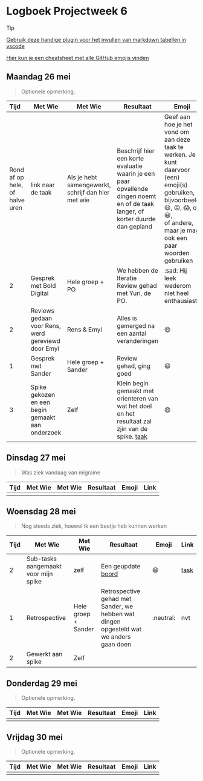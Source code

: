 # Logboek Projectweek 6

> [!TIP]
> [Gebruik deze handige plugin voor het invullen van markdown tabellen in vscode](https://marketplace.visualstudio.com/items?itemName=zaaack.markdown-editor)
>
> [Hier kun je een cheatsheet met alle GitHub emojis vinden](https://github.com/ikatyang/emoji-cheat-sheet/blob/master/README.md)

## Maandag 26 mei

> Optionele opmerking.


| Tijd                           | Met Wie                                            | Met Wie                                            | Resultaat                                                                                                                        | Emoji                                                                                                                                                                                                                     | Link                                                                                                                          |
|:-------------------------------|----------------------------------------------------|----------------------------------------------------|----------------------------------------------------------------------------------------------------------------------------------|---------------------------------------------------------------------------------------------------------------------------------------------------------------------------------------------------------------------------|-------------------------------------------------------------------------------------------------------------------------------|
| Rond af op hele, of halve uren | link naar de taak                                  | Als je hebt samengewerkt, schrijf dan hier met wie | Beschrijf hier een korte evaluatie waarin je een paar opvallende dingen noemt en of de taak langer, of korter duurde dan gepland | Geef aan hoe je het vond om aan deze taak te werken. Je kunt daarvoor (een) emoji(s) gebruiken, bijvoorbeeld<br />:smiley:, :rage:, :scream:, of :satisfied:, <br />of andere, maar je mag ook een paar woorden gebruiken | [geef hier een link naar het resultaat](https://github.com/link-naar-het-resultaat)                                           |
| 2                              | Gesprek met Bold Digital                           | Hele groep + PO                                    | We hebben de Iteratie Review gehad met Yuri, de PO.                                                                              | :sad: Hij leek wederom niet heel enthausiast                                                                                                                                                                              | nvt                                                                                                                           |
| 2                              | Reviews gedaan voor Rens, werd gereviewd door Emyl | Rens & Emyl                                        | Alles is gemerged na een aantal veranderingen                                                                                    | :smile:                                                                                                                                                                                                                   | [link](https://github.com/AIM-ENE-feb25/castlevania/pull/167) & [link](https://github.com/AIM-ENE-feb25/castlevania/pull/167) |                                                                                                                                                                                                                         
| 1                              | Gesprek met Sander                                 | Hele groep + Sander                                | Review gehad, ging goed                                                                                                          | :smile:                                                                                                                                                                                                                   | nvt                                                                                                                           |
| 3                              | Spike gekozen en een begin gemaakt aan onderzoek   | Zelf                                               | Klein begin gemaakt met orienteren van wat het doel en het resultaat zal zjin van de spike.      [taak](https://github.com/orgs/AIM-ENE-feb25/projects/6/views/4?pane=issue&itemId=112388205&issue=AIM-ENE-feb25%7Ccastlevania%7C172)                        | :smile:                                                                                                                                                                                                                   | nog niks opgeleverd                                                                                                           |

## Dinsdag 27 mei

> Was ziek vandaag van migraine


| Tijd | Met Wie | Met Wie | Resultaat | Emoji | Link |
| :----- | --------- | --------- | ----------- | ------- | ------ |
|      |         |         |           |       |      |

## Woensdag 28 mei

> Nog steeds ziek, hoewel ik een beetje heb kunnen werken


| Tijd | Met Wie                              | Met Wie             | Resultaat                                                                              | Emoji     | Link                                                                                                                                 |
|:-----|--------------------------------------|---------------------|----------------------------------------------------------------------------------------|-----------|--------------------------------------------------------------------------------------------------------------------------------------|
| 2    | Sub-tasks aangemaakt voor mijn spike | zelf                | Een geupdate [boord](https://github.com/orgs/AIM-ENE-feb25/projects/6/views/4)         | :smile:   | [task](https://github.com/orgs/AIM-ENE-feb25/projects/6/views/4?pane=issue&itemId=112388205&issue=AIM-ENE-feb25%7Ccastlevania%7C172) |
| 1    | Retrospective                        | Hele groep + Sander | Retrospective gehad met Sander, we hebben wat dingen opgesteld wat we anders gaan doen | :neutral: | nvt                                                                                                                                  |
| 2    | Gewerkt aan spike                    | Zelf                |                                                                                        ||


## Donderdag 29 mei

> Optionele opmerking.


| Tijd | Met Wie | Met Wie | Resultaat | Emoji | Link |
| :----- | --------- | --------- | ----------- | ------- | ------ |
|      |         |         |           |       |      |

## Vrijdag 30 mei

> Optionele opmerking.


| Tijd | Met Wie | Met Wie | Resultaat | Emoji | Link |
| :----- | --------- | --------- | ----------- | ------- | ------ |
|      |         |         |           |       |      |
